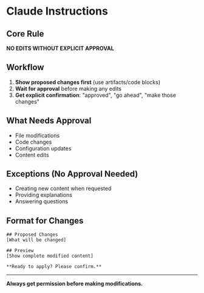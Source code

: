 # Claude Instructions

## Core Rule
**NO EDITS WITHOUT EXPLICIT APPROVAL**

## Workflow
1. **Show proposed changes first** (use artifacts/code blocks)
2. **Wait for approval** before making any edits
3. **Get explicit confirmation**: "approved", "go ahead", "make those changes"

## What Needs Approval
- File modifications
- Code changes  
- Configuration updates
- Content edits

## Exceptions (No Approval Needed)
- Creating new content when requested
- Providing explanations
- Answering questions

## Format for Changes
```
## Proposed Changes
[What will be changed]

## Preview
[Show complete modified content]

**Ready to apply? Please confirm.**
```

---
**Always get permission before making modifications.**